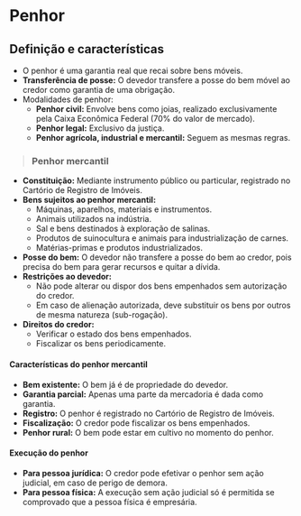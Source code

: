 # Penhor

## Definição e características
- O penhor é uma garantia real que recai sobre bens móveis.
- **Transferência de posse:** O devedor transfere a posse do bem móvel ao credor como garantia de uma obrigação.
- Modalidades de penhor:
  - **Penhor civil:** Envolve bens como joias, realizado exclusivamente pela Caixa Econômica Federal (70% do valor de mercado).
  - **Penhor legal:** Exclusivo da justiça.
  - **Penhor agrícola, industrial e mercantil:** Seguem as mesmas regras.

> ### Penhor mercantil
- **Constituição:** Mediante instrumento público ou particular, registrado no Cartório de Registro de Imóveis.
- **Bens sujeitos ao penhor mercantil:**
  - Máquinas, aparelhos, materiais e instrumentos.
  - Animais utilizados na indústria.
  - Sal e bens destinados à exploração de salinas.
  - Produtos de suinocultura e animais para industrialização de carnes.
  - Matérias-primas e produtos industrializados.
- **Posse do bem:** O devedor não transfere a posse do bem ao credor, pois precisa do bem para gerar recursos e quitar a dívida.
- **Restrições ao devedor:**
  - Não pode alterar ou dispor dos bens empenhados sem autorização do credor.
  - Em caso de alienação autorizada, deve substituir os bens por outros de mesma natureza (sub-rogação).
- **Direitos do credor:**
  - Verificar o estado dos bens empenhados.
  - Fiscalizar os bens periodicamente.

#### Características do penhor mercantil
- **Bem existente:** O bem já é de propriedade do devedor.
- **Garantia parcial:** Apenas uma parte da mercadoria é dada como garantia.
- **Registro:** O penhor é registrado no Cartório de Registro de Imóveis.
- **Fiscalização:** O credor pode fiscalizar os bens empenhados.
- **Penhor rural:** O bem pode estar em cultivo no momento do penhor.

#### Execução do penhor
- **Para pessoa jurídica:** O credor pode efetivar o penhor sem ação judicial, em caso de perigo de demora.
- **Para pessoa física:** A execução sem ação judicial só é permitida se comprovado que a pessoa física é empresária.